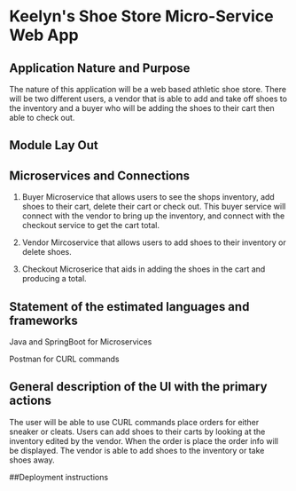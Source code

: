 
# Keelyn's Shoe Store Micro-Service Web App

## Application Nature and Purpose
The nature of this application will be a web based athletic shoe store. There will be two different users, a vendor that is able to add and take off shoes to the inventory and a buyer who will be adding the shoes to their cart then able to check out.       

## Module Lay Out

## Microservices and Connections
1. Buyer Microservice that allows users to see the shops inventory, add shoes to their cart, delete their cart or
check out. This buyer service will connect with the vendor to bring up the inventory, and connect with the checkout service to get the cart total.  

2. Vendor Mircoservice that allows users to add shoes to their inventory or delete shoes.

3. Checkout Microserice that aids in adding the shoes in the cart and producing a total. 

## Statement of the estimated languages and frameworks

Java and SpringBoot for Microservices

Postman for CURL commands

## General description of the UI with the primary actions
The user will be able to use CURL commands place orders for either sneaker or cleats. Users can add shoes to their carts by looking at the inventory edited by the vendor. When the order is place the order info will be displayed. The vendor is able to add shoes to the inventory or take shoes away.

##Deployment instructions 
